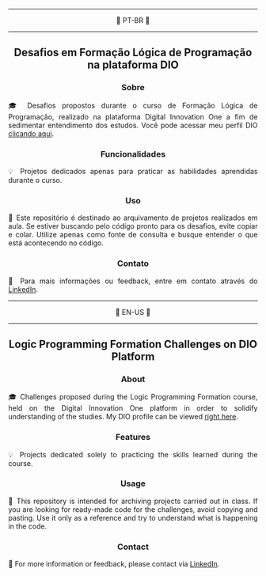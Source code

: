 <hr>
<p align="center">💬 PT-BR 💬
<hr>
<h2 align="center">Desafios em Formação Lógica de Programação na plataforma DIO</h2>

<h3 align="center">Sobre</h3>

<p align="justify">🎓 Desafios propostos durante o curso de Formação Lógica de Programação, realizado na plataforma Digital Innovation One a fim de sedimentar entendimento dos estudos. Você pode acessar meu perfil DIO <a href="https://www.dio.me/users/se_antoniopedro">clicando aqui</a>.</p>

<h3 align="center">Funcionalidades</h3>

<p align="justify">💡 Projetos dedicados apenas para praticar as habilidades aprendidas durante o curso.</p>
  
<h3 align="center">Uso</h3>

<p align="justify">📝 Este repositório é destinado ao arquivamento de projetos realizados em aula. Se estiver buscando pelo código pronto para os desafios, evite copiar e colar. Utilize apenas como fonte de consulta e busque entender o que está acontecendo no código.</p>

<h3 align="center">Contato</h3>

<p align="justify">📩 Para mais informações ou feedback, entre em contato através do <a href="https://www.linkedin.com/in/antoniop3dro/">LinkedIn</a>.</p>
<hr>
<p align="center">💬 EN-US 💬
<hr>
<h2 align="center">Logic Programming Formation Challenges on DIO Platform</h2>

<h3 align="center">About</h3>

<p align="justify">🎓 Challenges proposed during the Logic Programming Formation course, held on the Digital Innovation One platform in order to solidify understanding of the studies. My DIO profile can be viewed <a href="https://www.dio.me/users/se_antoniopedro">right here</a>.</p>

<h3 align="center">Features</h3>

<p align="justify">💡 Projects dedicated solely to practicing the skills learned during the course.</p>
  
<h3 align="center">Usage</h3>

<p align="justify">📝 This repository is intended for archiving projects carried out in class. If you are looking for ready-made code for the challenges, avoid copying and pasting. Use it only as a reference and try to understand what is happening in the code.</p>

<h3 align="center">Contact</h3>

<p align="justify">📩 For more information or feedback, please contact via <a href="https://www.linkedin.com/in/antoniop3dro/">LinkedIn</a>.</p>
